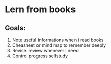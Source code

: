 # Lern from books
## Goals:
1. Note useful informations when i read books
2. Cheasheet or mind map to remember deeply
3. Revise. review whenever i need
4. Control progress selfstudy
